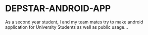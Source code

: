 # DEPSTAR-ANDROID-APP
As a second year student, I and my team mates try to make android application for University Students as well as public usage...
